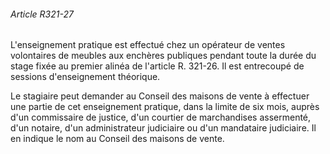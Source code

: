 ###### Article R321-27

L'enseignement pratique est effectué chez un opérateur de ventes volontaires de meubles aux enchères publiques pendant toute la durée du stage fixée au premier alinéa de l'article R. 321-26. Il est entrecoupé de sessions d'enseignement théorique.

Le stagiaire peut demander au Conseil des maisons de vente à effectuer une partie de cet enseignement pratique, dans la limite de six mois, auprès d'un commissaire de justice, d'un courtier de marchandises assermenté, d'un notaire, d'un administrateur judiciaire ou d'un mandataire judiciaire. Il en indique le nom au Conseil des maisons de vente.

